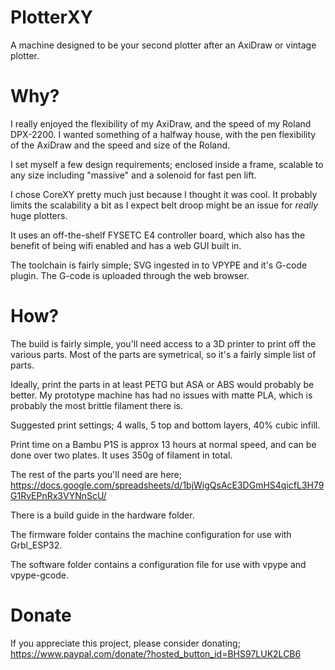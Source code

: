 # PlotterXY
A machine designed to be your second plotter after an AxiDraw or vintage plotter.

# Why?
I really enjoyed the flexibility of my AxiDraw, and the speed of my Roland DPX-2200. I wanted something of a halfway house, with the pen flexibility of the AxiDraw and the speed and size of the Roland.

I set myself a few design requirements; enclosed inside a frame, scalable to any size including "massive" and a solenoid for fast pen lift.

I chose CoreXY pretty much just because I thought it was cool. It probably limits the scalability a bit as I expect belt droop might be an issue for _really_ huge plotters.

It uses an off-the-shelf FYSETC E4 controller board, which also has the benefit of being wifi enabled and has a web GUI built in.

The toolchain is fairly simple; SVG ingested in to VPYPE and it's G-code plugin. The G-code is uploaded through the web browser.

# How?

The build is fairly simple, you'll need access to a 3D printer to print off the various parts. Most of the parts are symetrical, so it's a fairly simple list of parts.

Ideally, print the parts in at least PETG but ASA or ABS would probably be better. My prototype machine has had no issues with matte PLA, which is probably the most brittle filament there is.

Suggested print settings; 4 walls, 5 top and bottom layers, 40% cubic infill.

Print time on a Bambu P1S is approx 13 hours at normal speed, and can be done over two plates. It uses 350g of filament in total.

The rest of the parts you'll need are here; https://docs.google.com/spreadsheets/d/1bjWigQsAcE3DGmHS4qicfL3H79G1RvEPnRx3VYNnScU/

There is a build guide in the hardware folder.

The firmware folder contains the machine configuration for use with Grbl_ESP32.

The software folder contains a configuration file for use with vpype and vpype-gcode.

# Donate

If you appreciate this project, please consider donating; https://www.paypal.com/donate/?hosted_button_id=BHS97LUK2LCB6
